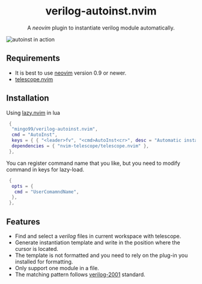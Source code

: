 <h1 align="center">
    verilog-autoinst.nvim
</h1>

<p align="center">
    A <i>neovim</i> plugin to instantiate verilog module automatically.
</p>

![autoinst in action](https://cdn.jsdelivr.net/gh/mingo99/PicBed/img/demo.gif)

## Requirements

- It is best to use [neovim](https://github.com/neovim/neovim) version 0.9 or newer.
- [telescope.nvim](https://github.com/nvim-telescope/telescope.nvim)

## Installation

Using [lazy.nvim](https://github.com/folke/lazy.nvim) in lua

```lua
 {
  "mingo99/verilog-autoinst.nvim",
  cmd = "AutoInst",
  keys = { { "<leader>fv", "<cmd>AutoInst<cr>", desc = "Automatic instantiation for verilog" } },
  dependencies = { "nvim-telescope/telescope.nvim" },
 },

```

You can register command name that you like, but you need to modify command in keys for lazy-load.

```lua
 {
  opts = {
   cmd = "UserComamndName",
  },
 },

```

## Features

- Find and select a _verilog_ files in current workspace with telescope.
- Generate instantiation template and write in the position where the cursor is located.
- The template is not formatted and you need to rely on the plug-in you installed for formatting.
- Only support one module in a file.
- The matching pattern follows [verilog-2001](https://ieeexplore.ieee.org/document/954909?arnumber=954909) standard.
